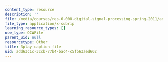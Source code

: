 ```yaml
---
content_type: resource
description: ''
file: /media/courses/res-6-008-digital-signal-processing-spring-2011/add63c1c3ccb77b4bac4c5fb63aed662_KbfL3lVgag.srt
file_type: application/x-subrip
learning_resource_types: []
ocw_type: OCWFile
parent_uid: null
resourcetype: Other
title: 3play caption file
uid: add63c1c-3ccb-77b4-bac4-c5fb63aed662
---
```

